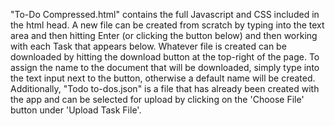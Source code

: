 "To-Do Compressed.html" contains the full Javascript and CSS included in the html head. A new file can be created from scratch by typing into the text area and then hitting Enter (or clicking the button below) and then working with each Task that appears below. Whatever file is created can be downloaded by hitting the download button at the top-right of the page. To assign the name to the document that will be downloaded, simply type into the text input next to the button, otherwise a default name will be created. Additionally, "Todo to-dos.json" is a file that has already been created with the app and can be selected for upload by clicking on the 'Choose File' button under 'Upload Task File'.
